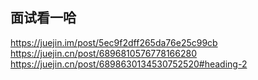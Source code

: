 ## 面试看一哈
https://juejin.im/post/5ec9f2dff265da76e25c99cb
https://juejin.cn/post/6896810576778166280
https://juejin.cn/post/6898630134530752520#heading-2



